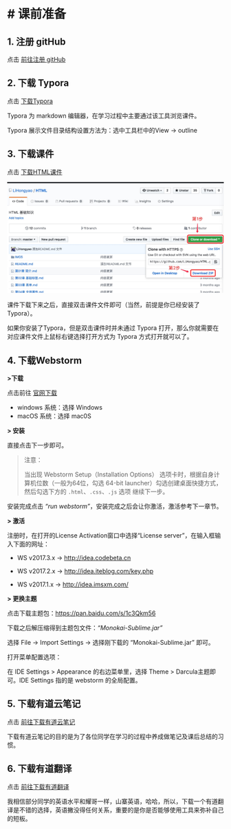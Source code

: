 # # 课前准备



## 1. 注册 gitHub

点击 [前往注册 gitHub](https://github.com/join)



## 2. 下载 Typora

点击 [下载Typora](http://www.pc6.com/mac/132924.html)

Typora 为 markdown 编辑器，在学习过程中主要通过该工具浏览课件。

Typora 展示文件目录结构设置方法为：选中工具栏中的View -> outline



## 3. 下载课件

点击 [下载HTML课件](https://github.com/LiHongyao/HTML)

![](IMGS/download_html.png)

课件下载下来之后，直接双击课件文件即可（当然，前提是你已经安装了Typora）。

如果你安装了Typora，但是双击课件时并未通过 Typora 打开，那么你就需要在对应课件文件上鼠标右键选择打开方式为 Typora 方式打开就可以了。



## 4. 下载Webstorm

**\>下载**

点击前往 [官网下载](https://www.jetbrains.com/webstorm/download/)

- windows 系统：选择 Windows
- macOS 系统：选择 mac0S

**\> 安装**

直接点击下一步即可。

> 注意：
>
> 当出现 Webstorm Setup（Installation Options） 选项卡时，根据自身计算机位数（一般为64位，勾选 64-bit launcher）勾选创建桌面快捷方式，然后勾选下方的 `.html`、`.css`、`.js` 选项 继续下一步。

安装完成点击 *“run webstorm”*，安装完成之后会让你激活，激活参考下一章节。

**\> 激活**

注册时，在打开的License Activation窗口中选择“License server”，在输入框输入下面的网址：

- WS v2017.3.x -> http://idea.codebeta.cn


- WS v2017.2.x -> http://idea.iteblog.com/key.php   
- WS v2017.1.x -> http://idea.imsxm.com/

**\> 更换主题**

点击下载主题包：https://pan.baidu.com/s/1c3Qkm56

下载之后解压缩得到主题包文件：*“Monokai-Sublime.jar”*

选择 File -> Import Settings -> 选择刚下载的 “Monokai-Sublime.jar” 即可。

打开菜单配置选项：

在 IDE Settings > Appearance 的右边菜单里，选择 Theme > Darcula主题即可。IDE Settings 指的是 webstorm 的全局配置。

## 5. 下载有道云笔记

点击 [前往下载有道云笔记](http://note.youdao.com/download.html)

下载有道云笔记的目的是为了各位同学在学习的过程中养成做笔记及课后总结的习惯。



## 6. 下载有道翻译

点击 [前往下载有道翻译](http://cidian.youdao.com/multi.html)

我相信部分同学的英语水平和耀哥一样，山寨英语，哈哈，所以，下载一个有道翻译是不错的选择，英语撇没得任何关系，重要的是你是否能够使用工具来弥补自己的短板。







